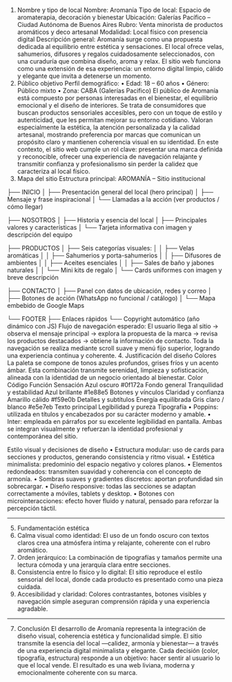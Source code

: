 1. Nombre y tipo de local
Nombre: Aromanía
Tipo de local: Espacio de aromaterapia, decoración y bienestar
Ubicación: Galerías Pacífico – Ciudad Autónoma de Buenos Aires
Rubro: Venta minorista de productos aromáticos y deco artesanal
Modalidad: Local físico con presencia digital
Descripción general:
Aromanía surge como una propuesta dedicada al equilibrio entre estética y sensaciones.
El local ofrece velas, sahumerios, difusores y regalos cuidadosamente seleccionados, con una curaduría que combina diseño, aroma y relax.
El sitio web funciona como una extensión de esa experiencia: un entorno digital limpio, cálido y elegante que invita a detenerse un momento.
2. Público objetivo
Perfil demográfico:
•	Edad: 18 – 60 años
•	Género: Público mixto
•	Zona: CABA (Galerías Pacifico)
El público de Aromanía está compuesto por personas interesadas en el bienestar, el equilibrio emocional y el diseño de interiores. Se trata de consumidores que buscan productos sensoriales accesibles, pero con un toque de estilo y autenticidad, que les permitan mejorar su entorno cotidiano. Valoran especialmente la estética, la atención personalizada y la calidad artesanal, mostrando preferencia por marcas que comunican un propósito claro y mantienen coherencia visual en su identidad. En este contexto, el sitio web cumple un rol clave: presentar una marca definida y reconocible, ofrecer una experiencia de navegación relajante y transmitir confianza y profesionalismo sin perder la calidez que caracteriza al local físico.
3. Mapa del sitio
Estructura principal:
AROMANÍA – Sitio institucional

├── INICIO
│   ├── Presentación general del local (hero principal)
│   ├── Mensaje y frase inspiracional
│   └── Llamadas a la acción (ver productos / cómo llegar)

├── NOSOTROS
│   ├── Historia y esencia del local
│   ├── Principales valores y características
│   └── Tarjeta informativa con imagen y descripción del equipo

├── PRODUCTOS
│   ├── Seis categorías visuales:
│   │   ├── Velas aromáticas
│   │   ├── Sahumerios y porta-sahumerios
│   │   ├── Difusores de ambientes
│   │   ├── Aceites esenciales
│   │   ├── Sales de baño y jabones naturales
│   │   └── Mini kits de regalo
│   └── Cards uniformes con imagen y breve descripción

├── CONTACTO
│   ├── Panel con datos de ubicación, redes y correo
│   ├── Botones de acción (WhatsApp no funcional / catálogo)
│   └── Mapa embebido de Google Maps

└── FOOTER
    ├── Enlaces rápidos
    └── Copyright automático (año dinámico con JS)
Flujo de navegación esperado:
            El usuario llega al sitio → observa el mensaje principal → explora la propuesta de la marca → revisa los productos destacados → obtiene la información de contacto.
Toda la navegación se realiza mediante scroll suave y menú fijo superior, logrando una experiencia continua y coherente.
4. Justificación del diseño
Colores
La paleta se compone de tonos azules profundos, grises fríos y un acento ámbar.
Esta combinación transmite serenidad, limpieza y sofisticación, alineada con la identidad de un negocio orientado al bienestar.
Color	Código	Función	Sensación
Azul oscuro	#0f172a	Fondo general	Tranquilidad y estabilidad
Azul brillante	#1e88e5	Botones y vínculos	Claridad y confianza
Amarillo cálido	#f59e0b	Detalles y subtítulos	Energía equilibrada
Gris claro / blanco	#e5e7eb	Texto principal	Legibilidad y pureza
Tipografía
•	Poppins: utilizada en títulos y encabezados por su carácter moderno y amable.
•	Inter: empleada en párrafos por su excelente legibilidad en pantalla.
Ambas se integran visualmente y refuerzan la identidad profesional y contemporánea del sitio.

Estilo visual y decisiones de diseño
•	Estructura modular: uso de cards para secciones y productos, generando consistencia y ritmo visual.
•	Estética minimalista: predominio del espacio negativo y colores planos.
•	Elementos redondeados: transmiten suavidad y coherencia con el concepto de armonía.
•	Sombras suaves y gradientes discretos: aportan profundidad sin sobrecargar.
•	Diseño responsive: todas las secciones se adaptan correctamente a móviles, tablets y desktop.
•	Botones con microinteracciones: efecto hover fluido y natural, pensado para reforzar la percepción táctil.
________________________________________
5. Fundamentación estética
1.	Calma visual como identidad:
El uso de un fondo oscuro con textos claros crea una atmósfera íntima y relajante, coherente con el rubro aromático.
2.	Orden jerárquico:
La combinación de tipografías y tamaños permite una lectura cómoda y una jerarquía clara entre secciones.
3.	Consistencia entre lo físico y lo digital:
El sitio reproduce el estilo sensorial del local, donde cada producto es presentado como una pieza cuidada.
4.	Accesibilidad y claridad:
Colores contrastantes, botones visibles y navegación simple aseguran comprensión rápida y una experiencia agradable.
________________________________________
7. Conclusión
El desarrollo de Aromanía representa la integración de diseño visual, coherencia estética y funcionalidad simple.
El sitio transmite la esencia del local —calidez, armonía y bienestar— a través de una experiencia digital minimalista y elegante.
Cada decisión (color, tipografía, estructura) responde a un objetivo: hacer sentir al usuario lo que el local vende.
El resultado es una web liviana, moderna y emocionalmente coherente con su marca.
